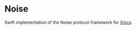 # Noise

Swift implementation of the Noise protocol framework for [Xisco](https://github.com/nixberg/xisco-swift).
